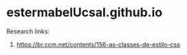 # estermabelUcsal.github.io

Research links:
1. https://br.ccm.net/contents/156-as-classes-de-estilo-css
